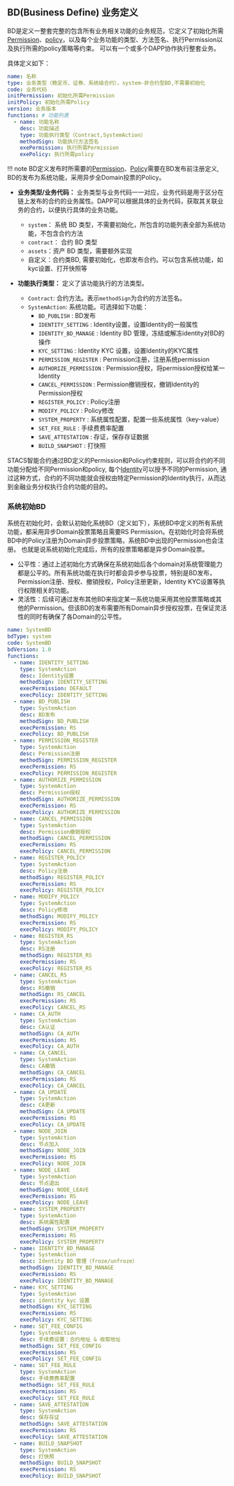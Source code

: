 ## **BD(Business Define) 业务定义**
BD是定义一整套完整的包含所有业务相关功能的业务规范，它定义了初始化所需[Permission][1]、[policy][2]，以及每个业务功能的类型、方法签名、执行Permission以及执行所需的policy策略等约束。
可以有一个或多个DAPP协作执行整套业务。

具体定义如下：

```yaml
name: 名称
type: 业务类型（稳定币、证券、系统级合约），system-非合约型BD,不需要初始化
code: 业务代码
initPermission: 初始化所需Permission
initPolicy: 初始化所需Policy
version: 业务版本
functions: # 功能列表
  - name: 功能名称
    desc: 功能描述
    type: 功能执行类型（Contract,SystemAction） 
    methodSign: 功能执行方法签名
    exePermission: 执行所需Permission
    exePolicy: 执行所需policy 
```
!!! note
    BD定义发布时所需要的[Permission][1]、[Policy][2]需要在BD发布前注册定义, BD的发布为系统功能，采用异步全Domain投票的Policy。

- **业务类型/业务代码：** 业务类型与业务代码一一对应，业务代码是用于区分在链上发布的合约的业务属性。DAPP可以根据具体的业务代码，获取其关联业务的合约，以便执行具体的业务功能。    
    * `system`： 系统 BD 类型，不需要初始化，所包含的功能列表全部为系统功能，不包含合约方法 
    * `contract`： 合约 BD 类型
    * `assets`：资产 BD 类型，需要额外实现
    * 自定义：合约类BD, 需要初始化，也即发布合约。可以包含系统功能，如kyc设置、打开快照等
  
- **功能执行类型：** 定义了该功能执行的方法类型。

    * `Contract`: 合约方法。表示<code>methodSign</code>为合约的方法签名。
    * `SystemAction`: 系统功能。可选择如下功能：
        - `BD_PUBLISH` : BD发布
        - `IDENTITY_SETTING` : Identity设置，设置Identity的一般属性
        - `IDENTITY_BD_MANAGE` : Identity BD 管理，冻结或解冻identity对BD的操作
        - `KYC_SETTING` : Identity KYC 设置，设置Identity的KYC属性
        - `PERMISSION_REGISTER` : Permission注册，注册系统permission
        - `AUTHORIZE_PERMISSION` : Permission授权，将permission授权给某一Identity
        - `CANCEL_PERMISSION` : Permission撤销授权，撤销Identity的Permission授权
        - `REGISTER_POLICY` : Policy注册
        - `MODIFY_POLICY` : Policy修改
        - `SYSTEM_PROPERTY` : 系统属性配置，配置一些系统属性（key-value）
        - `SET_FEE_RULE` : 手续费费率配置
        - `SAVE_ATTESTATION` : 存证，保存存证数据
        - `BUILD_SNAPSHOT` : 打快照
        

STACS智能合约通过BD定义的Permission和Policy约束规则，可以将合约的不同功能分配给不同Permission和policy, 每个[Identity][3]可以授予不同的Permission,
通过这种方式，合约的不同功能就会授权由特定Permission的Identity执行，从而达到金融业务分权执行合约功能的目的。

### 系统初始BD

系统在初始化时，会默认初始化系统BD（定义如下），系统BD中定义的所有系统功能，都采用异步Domain投票策略且需要RS Permission。在初始化时会将系统BD中的Policy注册为Domain异步投票策略，系统BD中出现的Permission也会注册。
也就是说系统初始化完成后，所有的投票策略都是异步Domain投票。

- 公平性：通过上述初始化方式确保在系统初始后各个domain对系统管理能力都是公平的。所有系统功能在执行时都会异步参与投票，特别是BD发布，Permission注册、授权、撤销授权，Policy注册更新，Identity KYC设置等执行权限相关的功能。
- 灵活性：后续可通过发布其他BD来指定某一系统功能采用其他投票策略或其他的Permission。但该BD的发布需要所有Domain异步授权投票，在保证灵活性的同时有确保了各Domain的公平性。

```yaml
name: SystemBD
bdType: system
code: SystemBD
bdVersion: 1.0
functions:
  - name: IDENTITY_SETTING
    type: SystemAction
    desc: Identity设置
    methodSign: IDENTITY_SETTING
    execPermission: DEFAULT
    execPolicy: IDENTITY_SETTING
  - name: BD_PUBLISH
    type: SystemAction
    desc: BD发布
    methodSign: BD_PUBLISH
    execPermission: RS
    execPolicy: BD_PUBLISH
  - name: PERMISSION_REGISTER
    type: SystemAction
    desc: Permission注册
    methodSign: PERMISSION_REGISTER
    execPermission: RS
    execPolicy: PERMISSION_REGISTER
  - name: AUTHORIZE_PERMISSION
    type: SystemAction
    desc: Permission授权
    methodSign: AUTHORIZE_PERMISSION
    execPermission: RS
    execPolicy: AUTHORIZE_PERMISSION
  - name: CANCEL_PERMISSION
    type: SystemAction
    desc: Permission撤销授权
    methodSign: CANCEL_PERMISSION
    execPermission: RS
    execPolicy: CANCEL_PERMISSION
  - name: REGISTER_POLICY
    type: SystemAction
    desc: Policy注册
    methodSign: REGISTER_POLICY
    execPermission: RS
    execPolicy: REGISTER_POLICY
  - name: MODIFY_POLICY
    type: SystemAction
    desc: Policy修改
    methodSign: MODIFY_POLICY
    execPermission: RS
    execPolicy: MODIFY_POLICY
  - name: REGISTER_RS
    type: SystemAction
    desc: RS注册
    methodSign: REGISTER_RS
    execPermission: RS
    execPolicy: REGISTER_RS
  - name: CANCEL_RS
    type: SystemAction
    desc: RS撤销
    methodSign: RS_CANCEL
    execPermission: RS
    execPolicy: CANCEL_RS
  - name: CA_AUTH
    type: SystemAction
    desc: CA认证
    methodSign: CA_AUTH
    execPermission: RS
    execPolicy: CA_AUTH
  - name: CA_CANCEL
    type: SystemAction
    desc: CA撤销
    methodSign: CA_CANCEL
    execPermission: RS
    execPolicy: CA_CANCEL
  - name: CA_UPDATE
    type: SystemAction
    desc: CA更新
    methodSign: CA_UPDATE
    execPermission: RS
    execPolicy: CA_UPDATE
  - name: NODE_JOIN
    type: SystemAction
    desc: 节点加入
    methodSign: NODE_JOIN
    execPermission: RS
    execPolicy: NODE_JOIN
  - name: NODE_LEAVE
    type: SystemAction
    desc: 节点退出
    methodSign: NODE_LEAVE
    execPermission: RS
    execPolicy: NODE_LEAVE
  - name: SYSTEM_PROPERTY
    type: SystemAction
    desc: 系统属性配置
    methodSign: SYSTEM_PROPERTY
    execPermission: RS
    execPolicy: SYSTEM_PROPERTY
  - name: IDENTITY_BD_MANAGE
    type: SystemAction
    desc: Identity BD 管理（froze/unfroze）
    methodSign: IDENTITY_BD_MANAGE
    execPermission: RS
    execPolicy: IDENTITY_BD_MANAGE
  - name: KYC_SETTING
    type: SystemAction
    desc: identity kyc 设置
    methodSign: KYC_SETTING
    execPermission: RS
    execPolicy: KYC_SETTING
  - name: SET_FEE_CONFIG
    type: SystemAction
    desc: 手续费设置：合约地址 & 收取地址
    methodSign: SET_FEE_CONFIG
    execPermission: RS
    execPolicy: SET_FEE_CONFIG
  - name: SET_FEE_RULE
    type: SystemAction
    desc: 手续费费率配置
    methodSign: SET_FEE_RULE
    execPermission: RS
    execPolicy: SET_FEE_RULE
  - name: SAVE_ATTESTATION
    type: SystemAction
    desc: 保存存证
    methodSign: SAVE_ATTESTATION
    execPermission: RS
    execPolicy: SAVE_ATTESTATION
  - name: BUILD_SNAPSHOT
    type: SystemAction
    desc: 打快照
    methodSign: BUILD_SNAPSHOT
    execPermission: RS
    execPolicy: BUILD_SNAPSHOT
```

[1]: permission.md
[2]: policy.md
[3]: identity.md
